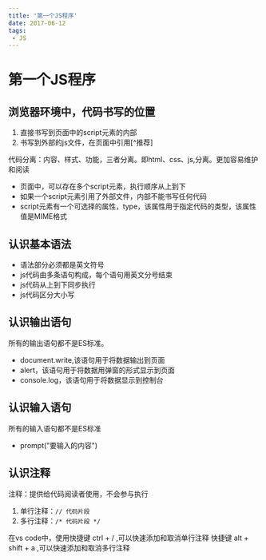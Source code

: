 ```yaml
---
title: '第一个JS程序'
date: 2017-06-12
tags:
 - JS
---
```

# 第一个JS程序

## 浏览器环境中，代码书写的位置

1. 直接书写到页面中的script元素的内部
2. 书写到外部的js文件，在页面中引用[^推荐]  

代码分离：内容、样式、功能，三者分离。即html、css、js,分离。更加容易维护和阅读
  
- 页面中，可以存在多个script元素，执行顺序从上到下
- 如果一个script元素引用了外部文件，内部不能书写任何代码
- script元素有一个可选择的属性，type，该属性用于指定代码的类型，该属性值是MIME格式

## 认识基本语法

* 语法部分必须都是英文符号
* js代码由多条语句构成，每个语句用英文分号结束
* js代码从上到下同步执行
* js代码区分大小写

## 认识输出语句

所有的输出语句都不是ES标准。

+ document.write,该语句用于将数据输出到页面
+ alert，该语句用于将数据用弹窗的形式显示到页面
+ console.log，该语句用于将数据显示到控制台

## 认识输入语句

所有的输入语句都不是ES标准

- prompt("要输入的内容")

## 认识注释

注释：提供给代码阅读者使用，不会参与执行

1. 单行注释：`// 代码片段`
2. 多行注释：`/* 代码片段 */`

在vs code中，使用快捷键 ctrl + / ,可以快速添加和取消单行注释
快捷键 alt + shift + a ,可以快速添加和取消多行注释


